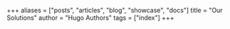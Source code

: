 +++
aliases = ["posts", "articles", "blog", "showcase", "docs"]
title = "Our Solutions"
author = "Hugo Authors"
tags = ["index"]
+++
